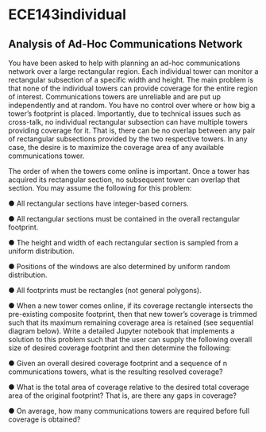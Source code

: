 # ECE143individual

## Analysis of Ad-Hoc Communications Network

You have been asked to help with planning an ad-hoc communications network over a large rectangular region. Each individual tower can monitor a rectangular subsection of a specific width and height. The main problem is that none of the individual towers can provide coverage for the entire region of interest. Communications towers are unreliable and are put up independently and at random. You have no control over where or how big a tower’s footprint is placed. Importantly, due to technical issues such as cross-talk, no individual rectangular subsection can have multiple towers providing coverage for it. That is, there can be no overlap between any pair of rectangular subsections provided by the two respective towers. In any case, the desire is to maximize the coverage area of any available communications tower.

The order of when the towers come online is important. Once a tower has acquired its rectangular section, no subsequent tower can overlap that section. You may assume the following for this problem:


● All rectangular sections have integer-based corners.

● All rectangular sections must be contained in the overall rectangular footprint.

● The height and width of each rectangular section is sampled from a uniform
distribution.

● Positions of the windows are also determined by uniform random distribution.

● All footprints must be rectangles (not general polygons).

● When a new tower comes online, if its coverage rectangle intersects the pre-existing
composite footprint, then that new tower’s coverage is trimmed such that its maximum remaining coverage area is retained (see sequential diagram below).
Write a detailed Jupyter notebook that implements a solution to this problem such that the user can supply the following overall size of desired coverage footprint and then determine the following:

● Given an overall desired coverage footprint and a sequence of ​n communications towers, what is the resulting resolved coverage?

● What is the total area of coverage relative to the desired total coverage area of the original footprint? That is, are there any gaps in coverage?

● On average, how many communications towers are required before full coverage is obtained?

